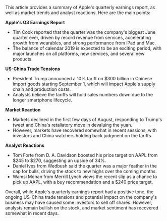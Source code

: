 This article provides a summary of Apple's quarterly earnings report, as well as market trends and analyst reactions. Here are the main points:

**Apple's Q3 Earnings Report**

* Tim Cook reported that the quarter was the company's biggest June quarter ever, driven by record revenue from services, accelerating growth from wearables, and strong performance from iPad and Mac.
* The balance of calendar 2019 is expected to be an exciting period, with major launches on all platforms, new services, and several new products.

**US-China Trade Tensions**

* President Trump announced a 10% tariff on $300 billion in Chinese import goods starting September 1, which will impact Apple's supply chain and production costs.
* Analysts believe the tariffs will hold sales numbers down due to the longer smartphone lifecycle.

**Market Reaction**

* Markets declined in the first few days of August, responding to Trump's tweet and China's retaliatory move in devaluing the yuan.
* However, markets have recovered somewhat in recent sessions, with investors and China watchers holding back judgment on the tariffs.

**Analyst Reactions**

* Tom Forte from D. A. Davidson boosted his price target on AAPL from $245 to $270, suggesting an upside of 34%.
* Daniel Ives from Wedbush said the quarter was a major feather in the cap for bulls, driving the stock to new highs over the coming months.
* Wamsi Mohan from Merrill Lynch views the recent slip as a chance to pick up AAPL, with a buy recommendation and a $240 price target.

Overall, while Apple's quarterly earnings report had a positive tone, the ongoing US-China trade tensions and potential impact on the company's business may have caused some investors to sell off shares. However, analysts remain bullish on the stock, and market sentiment has recovered somewhat in recent days.